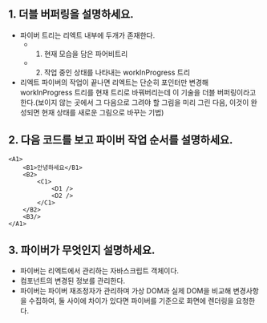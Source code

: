 ## 1. 더블 버퍼링을 설명하세요.
 - 파이버 트리는 리엑트 내부에 두개가 존재한다. 
    - 1. 현재 모습을 담은 파어비트리
    - 2. 작업 중인 상태를 나타내는 workInProgress 트리
 - 리엑트 파이버의 작업이 끝나면 리엑트는 단순히 포인터만 변경해 workInProgress 트리를 현재 트리로 바꿔버리는데 이 기술을 더블 버퍼링이라고 한다.(보이지 않는 곳에서 그 다음으로 그려야 할 그림을 미리 그린 다음, 이것이 완성되면 현재 상태를 새로운 그림으로 바꾸는 기법)

## 2. 다음 코드를 보고 파이버 작업 순서를 설명하세요.
```
<A1>
    <B1>안녕하세요</B1>
    <B2>
        <C1>
            <D1 />
            <D2 />
        </C1>
    </B2>
    <B3/>
</A1>
```

## 3. 파이버가 무엇인지 설명하세요.
 - 파이버는 리엑트에서 관리하는 자바스크립트 객체이다.
 - 컴포넌트의 변경된 정보를 관리한다.
 - 파이버는 파이버 재조정자가 관리하며 가상 DOM과 실제 DOM을 비교해 변경사항을 수집하여, 둘 사이에 차이가 있다면 파이버를 기준으로 화면에 렌더링을 요청한다.